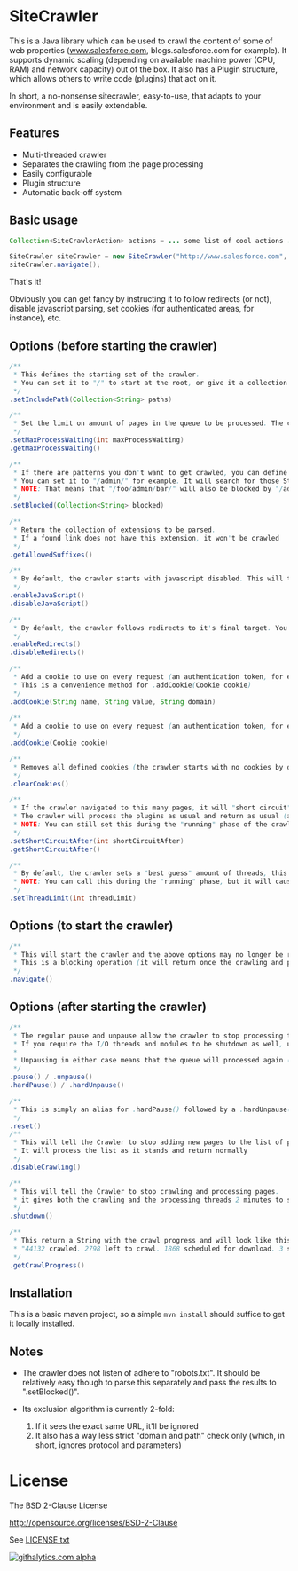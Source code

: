 SiteCrawler
===========


This is a Java library which can be used to crawl the content of some of web properties (www.salesforce.com, blogs.salesforce.com for example). It supports dynamic scaling (depending on available machine power (CPU, RAM) and network capacity) out of the box. It also has a Plugin structure, which allows others to write code (plugins) that act on it.

In short, a no-nonsense sitecrawler, easy-to-use, that adapts to your environment and is easily extendable.

## Features
- Multi-threaded crawler
- Separates the crawling from the page processing
- Easily configurable
- Plugin structure
- Automatic back-off system

## Basic usage

```java
Collection<SiteCrawlerAction> actions = ... some list of cool actions ...

SiteCrawler siteCrawler = new SiteCrawler("http://www.salesforce.com", "https://www.salesforce.com", actions);
siteCrawler.navigate();
```

That's it!

Obviously you can get fancy by instructing it to follow redirects (or not), disable javascript parsing, set cookies (for authenticated areas, for instance), etc.

## Options (before starting the crawler)
```java
/**
 * This defines the starting set of the crawler.
 * You can set it to "/" to start at the root, or give it a collection (your sitemap?) to start from
 */
.setIncludePath(Collection<String> paths)

/**
 * Set the limit on amount of pages in the queue to be processed. The crawler pauses to avoid exhausting memory (for example).
 */
.setMaxProcessWaiting(int maxProcessWaiting)
.getMaxProcessWaiting()

/**
 * If there are patterns you don't want to get crawled, you can define that here.
 * You can set it to "/admin/" for example. It will search for those Strings in the URL.
 * NOTE: That means that "/foo/admin/bar/" will also be blocked by "/admin/".
 */
.setBlocked(Collection<String> blocked)

/**
 * Return the collection of extensions to be parsed.
 * If a found link does not have this extension, it won't be crawled 
 */
.getAllowedSuffixes()

/**
 * By default, the crawler starts with javascript disabled. This will turn the default parser on
 */
.enableJavaScript()
.disableJavaScript()

/**
 * By default, the crawler follows redirects to it's final target. You can manipulate this using these methonds.
 */
.enableRedirects()
.disableRedirects()

/**
 * Add a cookie to use on every request (an authentication token, for example)
 * This is a convenience method for .addCookie(Cookie cookie)
 */
.addCookie(String name, String value, String domain)
 
/**
 * Add a cookie to use on every request (an authentication token, for example)
 */
.addCookie(Cookie cookie)

/**
 * Removes all defined cookies (the crawler starts with no cookies by default) 
 */
.clearCookies()

/**
 * If the crawler navigated to this many pages, it will "short circuit" and stop crawling.
 * The crawler will process the plugins as usual and return as usual (and at a note to the log that it short circuited)
 * NOTE: You can still set this during the "running" phase of the crawler (but you might also want to take a look at .disableCrawling()) 
 */
.setShortCircuitAfter(int shortCircuitAfter)
.getShortCircuitAfter()

/**
 * By default, the crawler sets a "best guess" amount of threads, this will allow you to override that setting and hardcode the number of threads to use.
 * NOTE: You can call this during the "running" phase, but it will cause a reset of all queues and threads. 
 */
.setThreadLimit(int threadLimit)
```

## Options (to start the crawler)
```java
/**
 * This will start the crawler and the above options may no longer be reliable used
 * This is a blocking operation (it will return once the crawling and processing it complete) 
 */
.navigate()
```

## Options (after starting the crawler)
```java
/**
 * The regular pause and unpause allow the crawler to stop processing the queue (but continue the running I/O threads and modules).
 * If you require the I/O threads and modules to be shutdown as well, use the "hard" methods.
 *
 * Unpausing in either case means that the queue will processed again (and the threads/modules to be started again as well).
 */
.pause() / .unpause()
.hardPause() / .hardUnpause()

/**
 * This is simply an alias for .hardPause() followed by a .hardUnpause().
 */
.reset()
/**
 * This will tell the Crawler to stop adding new pages to the list of pages to crawl.
 * It will process the list as it stands and return normally
 */
.disableCrawling()

/**
 * This will tell the Crawler to stop crawling and processing pages.
 * it gives both the crawling and the processing threads 2 minutes to stop before killing them
 */
.shutdown()

/**
 * This return a String with the crawl progress and will look like this:
 * "44132 crawled. 2798 left to crawl. 1868 scheduled for download. 3 scheduled for processing. 94.27% complete."
 */
.getCrawlProgress()
```

## Installation
This is a basic maven project, so a simple `mvn install` should suffice to get it locally installed.
 
## Notes
- The crawler does not listen of adhere to "robots.txt".
It should be relatively easy though to parse this separately and pass the results to ".setBlocked()".

- Its exclusion algorithm is currently 2-fold:
  1. If it sees the exact same URL, it'll be ignored
  2. It also has a way less strict "domain and path" check only (which, in short, ignores protocol and parameters)

# License
The BSD 2-Clause License

http://opensource.org/licenses/BSD-2-Clause

See [LICENSE.txt](./LICENSE.txt)

[![githalytics.com alpha](https://cruel-carlota.pagodabox.com/e670ba9297b3b8ef1bac20cda8069aa3 "githalytics.com")](http://githalytics.com/forcedotcom/SiteCrawler)
